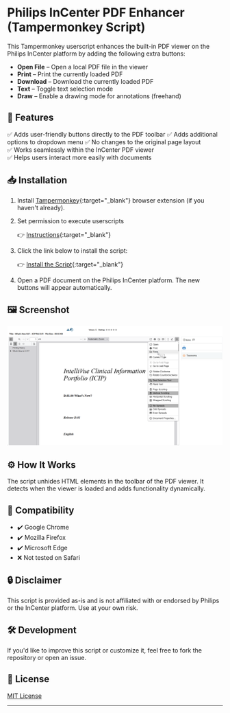 # Philips InCenter PDF Enhancer (Tampermonkey Script)

This Tampermonkey userscript enhances the built-in PDF viewer on the Philips InCenter platform by adding the following extra buttons:

- **Open File** – Open a local PDF file in the viewer
- **Print** – Print the currently loaded PDF
- **Download** – Download the currently loaded PDF
- **Text** – Toggle text selection mode
- **Draw** – Enable a drawing mode for annotations (freehand)

## 🧩 Features

✅ Adds user-friendly buttons directly to the PDF toolbar
✅ Adds additional options to dropdown menu
✅ No changes to the original page layout  
✅ Works seamlessly within the InCenter PDF viewer  
✅ Helps users interact more easily with documents

## 📥 Installation

1. Install [Tampermonkey](https://www.tampermonkey.net/){:target="_blank"} browser extension (if you haven't already).

2. Set permission to execute userscripts

   👉 [Instructions](https://www.tampermonkey.net/faq.php#Q209){:target="_blank"}

2. Click the link below to install the script:

   👉 [Install the Script](https://github.com/igorlovric/Tampermonkey-Philips-InCenter/raw/refs/heads/master/Philips-Incenter.user.js){:target="_blank"}

3. Open a PDF document on the Philips InCenter platform. The new buttons will appear automatically.

## 🖼️ Screenshot

![Preview of the PDF viewer with extra buttons](InCenter_screenshot.png)

## ⚙️ How It Works

The script unhides HTML elements in the toolbar of the PDF viewer. It detects when the viewer is loaded and adds functionality dynamically.

## 📄 Compatibility

- ✔️ Google Chrome
- ✔️ Mozilla Firefox
- ✔️ Microsoft Edge
- ❌ Not tested on Safari

## 🔒 Disclaimer

This script is provided as-is and is not affiliated with or endorsed by Philips or the InCenter platform. Use at your own risk.

## 🛠️ Development

If you'd like to improve this script or customize it, feel free to fork the repository or open an issue.

## 📝 License

[MIT License](LICENSE.md)

---

